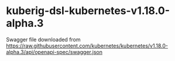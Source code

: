 # kuberig-dsl-kubernetes-v1.18.0-alpha.3

Swagger file downloaded from https://raw.githubusercontent.com/kubernetes/kubernetes/v1.18.0-alpha.3/api/openapi-spec/swagger.json
